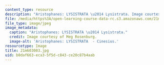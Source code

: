 ```yaml
---
content_type: resource
description: "Aristophanes: LYSISTRATA \u2014 Lysistrata. Image courtesy of Meg Rosenburg."
file: /media/https%3A/open-learning-course-data-rc.s3.amazonaws.com/21m-603-principles-of-design-fall-2005/b0daf663eca35f5dc843ce20c87b4aab_21m603003.jpg
file_type: image/jpeg
image_metadata:
  caption: "Aristophanes: LYSISTRATA \u2014 Lysistrata."
  credit: Image courtesy of Meg Rosenburg.
  image-alt: 'Aristophanes: LYSISTRATA  - Cinesius.'
resourcetype: Image
title: 21m603003.jpg
uid: b0daf663-eca3-5f5d-c843-ce20c87b4aab
---
```

